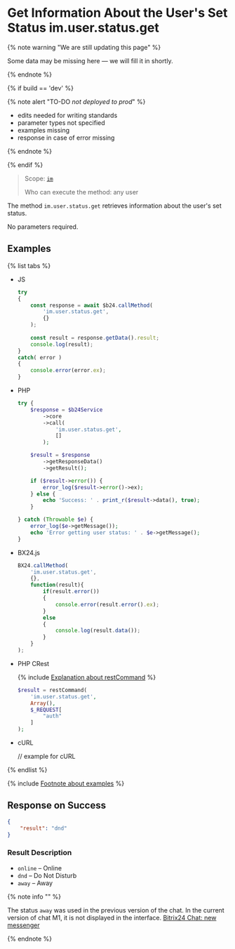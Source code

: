 # Get Information About the User's Set Status im.user.status.get

{% note warning "We are still updating this page" %}

Some data may be missing here — we will fill it in shortly.

{% endnote %}

{% if build == 'dev' %}

{% note alert "TO-DO _not deployed to prod_" %}

- edits needed for writing standards
- parameter types not specified
- examples missing
- response in case of error missing

{% endnote %}

{% endif %}

> Scope: [`im`](../../scopes/permissions.md)
>
> Who can execute the method: any user

The method `im.user.status.get` retrieves information about the user's set status.

No parameters required.

## Examples

{% list tabs %}

- JS

    ```js
    try
    {
    	const response = await $b24.callMethod(
    		'im.user.status.get',
    		{}
    	);
    	
    	const result = response.getData().result;
    	console.log(result);
    }
    catch( error )
    {
    	console.error(error.ex);
    }
    ```

- PHP

    ```php
    try {
        $response = $b24Service
            ->core
            ->call(
                'im.user.status.get',
                []
            );
    
        $result = $response
            ->getResponseData()
            ->getResult();
    
        if ($result->error()) {
            error_log($result->error()->ex);
        } else {
            echo 'Success: ' . print_r($result->data(), true);
        }
    
    } catch (Throwable $e) {
        error_log($e->getMessage());
        echo 'Error getting user status: ' . $e->getMessage();
    }
    ```

- BX24.js

    ```javascript
    BX24.callMethod(
        'im.user.status.get',
        {},
        function(result){
            if(result.error())
            {
                console.error(result.error().ex);
            }
            else
            {
                console.log(result.data());
            }
        }
    );
    ```

- PHP CRest

    {% include [Explanation about restCommand](../_includes/rest-command.md) %}

    ```php
    $result = restCommand(
        'im.user.status.get',
        Array(),
        $_REQUEST[
            "auth"
        ]
    );
    ```

- cURL

    // example for cURL

{% endlist %}

{% include [Footnote about examples](../../../_includes/examples.md) %}

## Response on Success

```json
{
    "result": "dnd"
}
```

### Result Description

- `online` – Online
- `dnd` – Do Not Disturb
- `away` – Away

{% note info "" %}

The status `away` was used in the previous version of the chat. In the current version of chat M1, it is not displayed in the interface.
[Bitrix24 Chat: new messenger](https://helpdesk.bitrix24.com/open/25661218/)

{% endnote %}